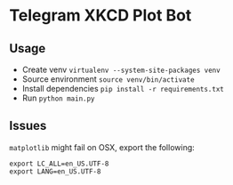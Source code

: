 # Telegram XKCD Plot Bot

## Usage
- Create venv
`virtualenv --system-site-packages venv`
- Source environment
`source venv/bin/activate`
- Install dependencies
`pip install -r requirements.txt`
- Run
`python main.py`

## Issues
`matplotlib` might fail on OSX, export the following:
```
export LC_ALL=en_US.UTF-8
export LANG=en_US.UTF-8
```
